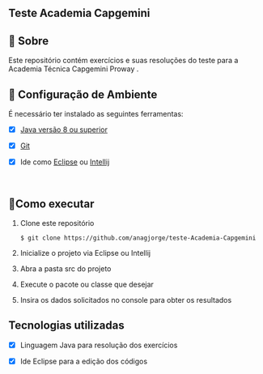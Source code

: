 ## Teste Academia Capgemini

## 📄 Sobre
<p align ="center">
<p>Este repositório contém exercícios e suas resoluções do teste para a Academia Técnica Capgemini Proway .
<br />
</p>

## 	:construction_worker: Configuração de Ambiente
É necessário ter instalado as seguintes ferramentas:

- [x] [Java versão 8 ou superior](https://www.oracle.com/java/technologies/downloads/)

- [x] [Git](https://git-scm.com) 

- [x] Ide como [Eclipse](https://www.eclipse.org/downloads/) ou [Intellij](https://www.jetbrains.com/pt-br/idea/download/#section=windows)

</br>

 ## 🚀Como executar 

    
  1. Clone este repositório 

      ```
     $ git clone https://github.com/anagjorge/teste-Academia-Capgemini
      ```
 

 2. Inicialize o projeto via Eclipse ou Intellij

 3. Abra a pasta src do projeto

 4. Execute o pacote ou classe que desejar
 
 5. Insira os dados solicitados no console para obter os resultados
 
 
  ## Tecnologias utilizadas 
  
  - [x] Linguagem Java para resolução dos exercícios
 
  - [x] Ide Eclipse para a edição dos códigos 
  
 
